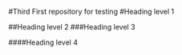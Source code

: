 #Third 
First repository for testing
#Heading level 1

##Heading level 2
###Heading level 3

####Heading level 4
